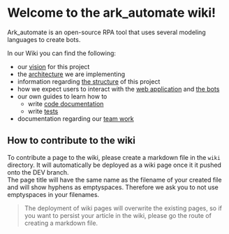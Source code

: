 # Welcome to the ark_automate wiki!

Ark_automate is an open-source RPA tool that uses several modeling languages to create bots.

In our Wiki you can find the following:

- our [vision](https://github.com/bptlab/ark_automate/wiki/Vision-for-2021) for this project
- the [architecture](https://github.com/bptlab/ark_automate/wiki/Architecture-in-2021) we are implementing
- information regarding [the structure](https://github.com/bptlab/ark_automate/wiki/Folder-structure) of this project
- how we expect users to interact with the [web application](https://github.com/bptlab/ark_automate/wiki/How-we-think-users-will-use-ark_automate) and [the bots](<https://github.com/bptlab/ark_automate/wiki/Starting-and-orchestrating-Bots-(Vision)>)
- our own guides to learn how to
  - write [code documentation](https://github.com/bptlab/ark_automate/wiki/How-to-write-code-documentation)
  - write [tests](https://github.com/bptlab/ark_automate/wiki/How-to-write-tests)
- documentation regarding our [team work](https://github.com/bptlab/ark_automate/wiki/Scrum-process)

## How to contribute to the wiki

To contribute a page to the wiki, please create a markdown file in the `wiki` directory. It will automatically be deployed as a wiki page once it it pushed onto the DEV branch.  
The page title will have the same name as the filename of your created file and will show hyphens as emptyspaces. Therefore we ask you to not use emptyspaces in your filenames.

> The deployment of wiki pages will overwrite the existing pages, so if you want to persist your article in the wiki, please go the route of creating a markdown file.
